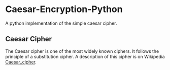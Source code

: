 # Caesar-Encryption-Python

A python implementation of the simple caesar cipher.

## Caesar Cipher

The Caesar cipher is one of the most widely known ciphers. It follows the principle of a substitution cipher. A description of this cipher is on Wikipedia [Caesar_cipher](https://en.wikipedia.org/wiki/Caesar_cipher).
